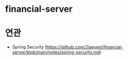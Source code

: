 # financial-server

# 연관
  - Spring Security (https://github.com/2jaeyeol/financial-server/blob/main/notes/spring-security.md)
